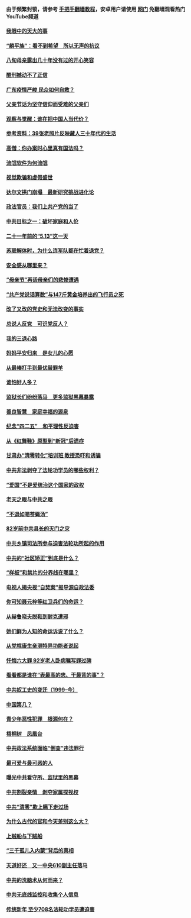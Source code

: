 #### 由于频繁封锁，请参考 [手把手翻墙教程](https://github.com/gfw-breaker/guides/wiki/)，安卓用户请使用 [网门](https://github.com/gfw-breaker/nogfw/blob/master/dl.md?t=07051600) 免翻墙观看热门YouTube频道 

#### [我眼中的天大的事](../pages/19/427619.md?t=07051600) 

#### [“躺平族”：看不到希望　所以无声的抗议](../pages/19/427464.md?t=07051600) 

#### [八旬母亲露出几十年没有过的开心笑容](../pages/19/427429.md?t=07051600) 

#### [酷刑撼动不了正信](../pages/19/427414.md?t=07051600) 

#### [广东疫情严峻 民众如何自救？](../pages/19/427311.md?t=07051600) 

#### [父亲节话为坚守信仰而受难的父亲们](../pages/19/427033.md?t=07051600) 

#### [观察与觉醒：谁在把中国人当代价？](../pages/19/426987.md?t=07051600) 

#### [参考资料：39张老照片反映藏人三十年代的生活](../pages/19/426471.md?t=07051600) 

#### [高僧：你办案时心里真有国法吗？](../pages/19/426530.md?t=07051600) 

#### [流氓软件为何流氓](../pages/19/426531.md?t=07051600) 

#### [视觉欺骗和虚假盛世](../pages/19/426443.md?t=07051600) 

#### [达尔文拱门崩塌　最新研究挑战进化论](../pages/19/426009.md?t=07051600) 

#### [政法官员：我们上共产党的当了](../pages/19/425351.md?t=07051600) 

#### [中共目标之一：破坏家庭和人伦](../pages/19/424454.md?t=07051600) 

#### [二十一年前的“5.13”这一天](../pages/19/424814.md?t=07051600) 

#### [苏联解体时，为什么连军队都在忙着退党？](../pages/19/424335.md?t=07051600) 

#### [安全感从哪里来？](../pages/19/424336.md?t=07051600) 

#### [“母亲节”再话母亲们的悲惨遭遇](../pages/19/424234.md?t=07051600) 

#### [“共产党说话算数”与147斤黄金培养出的飞行员之死](../pages/19/424115.md?t=07051600) 

#### [改了又改的党史和无法改变的事实](../pages/19/424037.md?t=07051600) 

#### [总说人反党　可识党反人？](../pages/19/423820.md?t=07051600) 

#### [我的三退心路](../pages/19/423876.md?t=07051600) 

#### [妈妈平安归来　是女儿的心愿](../pages/19/423947.md?t=07051600) 

#### [从最棒打手到最优替罪羊](../pages/19/423819.md?t=07051600) 

#### [谁怕好人多？](../pages/19/423774.md?t=07051600) 

#### [监狱长们纷纷落马　更多监狱黑幕暴露](../pages/19/423787.md?t=07051600) 

#### [善良智慧　家庭幸福的源泉](../pages/19/423632.md?t=07051600) 

#### [纪念“四二五”　和平理性反迫害](../pages/19/423660.md?t=07051600) 

#### [从《红舞鞋》原型到“新冠”后遗症](../pages/19/423509.md?t=07051600) 

#### [甘肃办“清零转化”培训班 教授恐吓和诱骗](../pages/19/423498.md?t=07051600) 

#### [中共非法剥夺了法轮功学员的哪些权利？](../pages/19/423392.md?t=07051600) 

#### [“爱国”不是爱统治这个国家的政权](../pages/19/423029.md?t=07051600) 

#### [老天之眼与中共之眼](../pages/19/423378.md?t=07051600) 

#### [“不退如喝苍蝇汤”](../pages/19/423287.md?t=07051600) 

#### [82岁前中共县长的灭门之灾](../pages/19/423055.md?t=07051600) 

#### [中共乡镇司法所参与迫害法轮功所起的作用](../pages/19/423064.md?t=07051600) 

#### [中共的“社区矫正”到底是什么？](../pages/19/422870.md?t=07051600) 

#### [“样板”和禁片的分界线在哪里？](../pages/19/422704.md?t=07051600) 

#### [电视人揭央视“自焚案”报导源自政法委](../pages/19/422770.md?t=07051600) 

#### [你可知聂元梓等红卫兵们的命运？](../pages/19/422848.md?t=07051600) 

#### [从赫鲁晓夫脱鞋到耐克遭邪](../pages/19/422826.md?t=07051600) 

#### [她们鲜为人知的命运诉说了什么？](../pages/19/422754.md?t=07051600) 

#### [从党棍康生亲测特异功能者说起](../pages/19/422657.md?t=07051600) 

#### [忏悔六大罪 92岁老人卧病嘱写罪过碑](../pages/19/422750.md?t=07051600) 

#### [看看都是谁在“表最高的忠、干最背的事”？](../pages/19/422703.md?t=07051600) 

#### [中共奴工史的变迁（1999-今）](../pages/19/422656.md?t=07051600) 

#### [中国第几？](../pages/19/422496.md?t=07051600) 

#### [青少年恶性犯罪　根源何在？](../pages/19/422449.md?t=07051600) 

#### [梧桐树　凤凰台](../pages/19/422442.md?t=07051600) 

#### [中共政法系统面临“倒查”违法罪行](../pages/19/422497.md?t=07051600) 

#### [最可爱与最可恶的人](../pages/19/422448.md?t=07051600) 

#### [曝光中共看守所、监狱里的黑幕](../pages/19/422390.md?t=07051600) 

#### [中共割裂亲情　剥夺家属探视权](../pages/19/422364.md?t=07051600) 

#### [中共“清零”欺上瞒下走过场](../pages/19/422306.md?t=07051600) 

#### [为什么古代的官和今天差别这么大？](../pages/19/422228.md?t=07051600) 

#### [上贼船与下贼船](../pages/19/422276.md?t=07051600) 

#### [“三千孤儿入内蒙”背后的真相](../pages/19/422229.md?t=07051600) 

#### [天道好还　又一中央610副主任落马](../pages/19/422155.md?t=07051600) 

#### [中共的洗脑术从何而来？](../pages/19/422154.md?t=07051600) 

#### [中共无底线监控和收集个人信息](../pages/19/422039.md?t=07051600) 

#### [传统新年 至少708名法轮功学员遭迫害](../pages/19/421946.md?t=07051600) 


